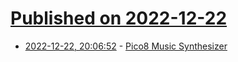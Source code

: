 # [Published on 2022-12-22](index.md)

* [2022-12-22, 20:06:52](https://news.ycombinator.com/item?id=34097936) - [Pico8 Music Synthesizer](https://johanpeitz.itch.io/picosynth)
